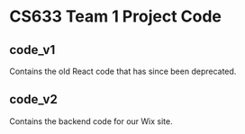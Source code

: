 # CS633 Team 1 Project Code

## code_v1
Contains the old React code that has since been deprecated.

## code_v2
Contains the backend code for our Wix site. 